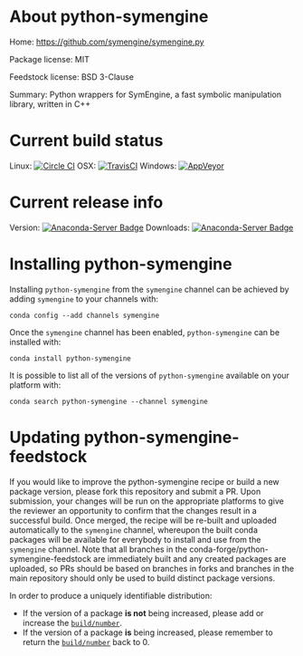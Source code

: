 About python-symengine
======================

Home: https://github.com/symengine/symengine.py

Package license: MIT

Feedstock license: BSD 3-Clause

Summary: Python wrappers for SymEngine, a fast symbolic manipulation library, written in C++



Current build status
====================

Linux: [![Circle CI](https://circleci.com/gh/conda-forge/python-symengine-feedstock.svg?style=shield)](https://circleci.com/gh/conda-forge/python-symengine-feedstock)
OSX: [![TravisCI](https://travis-ci.org/conda-forge/python-symengine-feedstock.svg?branch=master)](https://travis-ci.org/conda-forge/python-symengine-feedstock)
Windows: [![AppVeyor](https://ci.appveyor.com/api/projects/status/github/conda-forge/python-symengine-feedstock?svg=True)](https://ci.appveyor.com/project/conda-forge/python-symengine-feedstock/branch/master)

Current release info
====================
Version: [![Anaconda-Server Badge](https://anaconda.org/symengine/python-symengine/badges/version.svg)](https://anaconda.org/symengine/python-symengine)
Downloads: [![Anaconda-Server Badge](https://anaconda.org/symengine/python-symengine/badges/downloads.svg)](https://anaconda.org/symengine/python-symengine)

Installing python-symengine
===========================

Installing `python-symengine` from the `symengine` channel can be achieved by adding `symengine` to your channels with:

```
conda config --add channels symengine
```

Once the `symengine` channel has been enabled, `python-symengine` can be installed with:

```
conda install python-symengine
```

It is possible to list all of the versions of `python-symengine` available on your platform with:

```
conda search python-symengine --channel symengine
```




Updating python-symengine-feedstock
===================================

If you would like to improve the python-symengine recipe or build a new
package version, please fork this repository and submit a PR. Upon submission,
your changes will be run on the appropriate platforms to give the reviewer an
opportunity to confirm that the changes result in a successful build. Once
merged, the recipe will be re-built and uploaded automatically to the
`symengine` channel, whereupon the built conda packages will be available for
everybody to install and use from the `symengine` channel.
Note that all branches in the conda-forge/python-symengine-feedstock are
immediately built and any created packages are uploaded, so PRs should be based
on branches in forks and branches in the main repository should only be used to
build distinct package versions.

In order to produce a uniquely identifiable distribution:
 * If the version of a package **is not** being increased, please add or increase
   the [``build/number``](http://conda.pydata.org/docs/building/meta-yaml.html#build-number-and-string).
 * If the version of a package **is** being increased, please remember to return
   the [``build/number``](http://conda.pydata.org/docs/building/meta-yaml.html#build-number-and-string)
   back to 0.
